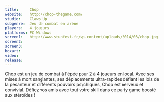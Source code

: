 ```yaml
---
title:     Chop
website:   http://chop-thegame.com/
studio:    Claws Up
subgenre:  Jeu de combat en arène
players:   4 joueurs
platforms: PC Windows
screen1:   http://www.stunfest.fr/wp-content/uploads/2014/03/chop.jpg
screen2:
screen3:
boxart:
video:
release:
---
```


Chop est un jeu de combat à l'épée pour 2 à 4 joueurs en local. Avec ses mises à mort sanglantes, ses déplacements ultra-rapides défiant les lois de la pesanteur et différents pouvoirs psychiques, Chop est nerveux et convivial. Défiez vos amis avec tout votre skill dans ce party game boosté aux stéroïdes !
